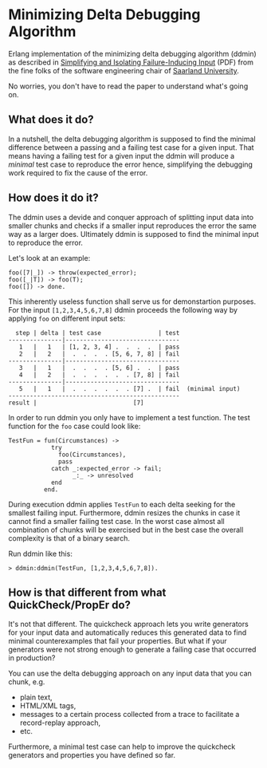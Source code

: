 Minimizing Delta Debugging Algorithm
====================================

Erlang implementation of the minimizing delta debugging algorithm (ddmin) 
as described in [Simplifying and Isolating Failure-Inducing Input](http://www.st.cs.uni-saarland.de/papers/tse2002/tse2002.pdf) (PDF)
from the fine folks of the software engineering chair of [Saarland University](http://www.st.cs.uni-saarland.de/).

No worries, you don't have to read the paper to understand what's going on.

What does it do?
----------------

In a nutshell, the delta debugging algorithm is supposed to find the minimal difference 
between a passing and a failing test case for a given input. That means having a failing test for a given input 
the ddmin will produce a *minimal* test case to reproduce the error 
hence, simplifying the debugging work required to fix the cause of the error. 


How does it do it?
------------------

The ddmin uses a devide and conquer approach of splitting input data into smaller chunks and checks if 
a smaller input reproduces the error the same way as a larger does. Ultimately ddmin is supposed to find the minimal input to reproduce the error.

Let's look at an example:

    foo([7|_]) -> throw(expected_error);
    foo([_|T]) -> foo(T);
    foo([]) -> done.

This inherently useless function shall serve us for demonstartion purposes. For the input `[1,2,3,4,5,6,7,8]` 
ddmin proceeds the following way by applying `foo` on different input sets:

      step | delta | test case                | test
    ---------------|--------------------------------
       1   |   1   | [1, 2, 3, 4] .  .  .  .  | pass
       2   |   2   |  .  .  .  . [5, 6, 7, 8] | fail
    ---------------|--------------------------------
       3   |   1   |  .  .  .  . [5, 6] .  .  | pass
       4   |   2   |  .  .  .  .  .  . [7, 8] | fail
    ---------------|--------------------------------
       5   |   1   |  .  .  .  .  .  . [7] .  | fail  (minimal input)
    ------------------------------------------------
    result |                           [7] 


In order to run ddmin you only have to implement a test function. The test function for the `foo` case could look like:

    TestFun = fun(Circumstances) ->
                try
                  foo(Circumstances),
                  pass
                catch _:expected_error -> fail;
                      _:_ -> unresolved
                end
              end.

During execution ddmin applies `TestFun` to each delta seeking for the smallest failing input. 
Furthermore, ddmin resizes the chunks in case it cannot find a smaller failing test case.
In the worst case almost all combination of chunks will be exercised but in the best case the 
overall complexity is that of a binary search.

Run ddmin like this:

    > ddmin:ddmin(TestFun, [1,2,3,4,5,6,7,8]).

How is that different from what QuickCheck/PropEr do?
-----------------------------------------------------

It's not that different. The quickcheck approach lets you write generators for your input data and 
automatically reduces this generated data to find minimal counterexamples that fail your properties. 
But what if your generators were not strong enough to generate a failing case that occurred in production? 

You can use the delta debugging approach on any input data that you can chunk, e.g. 

* plain text,
* HTML/XML tags,
* messages to a certain process collected from a trace to facilitate a record-replay approach,
* etc.

Furthermore, a minimal test case can help to improve the quickcheck generators and properties you have defined so far.


